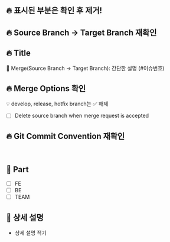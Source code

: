 ## :fire: 표시된 부분은 확인 후 제거!

## :fire: Source Branch -> Target Branch 재확인

## :fire: Title

:twisted_rightwards_arrows: Merge(Source Branch -> Target Branch): 간단한 설명 (#이슈번호)
<br>

## :fire: Merge Options 확인
:bulb: develop, release, hotfix branch는 :white_check_mark: 해제

- [ ] Delete source branch when merge request is accepted


## :fire: Git Commit Convention 재확인
<br>

## :pushpin: Part

- [ ]  FE
- [ ]  BE
- [ ]  TEAM

## :pushpin: 상세 설명

- 상세 설명 적기
